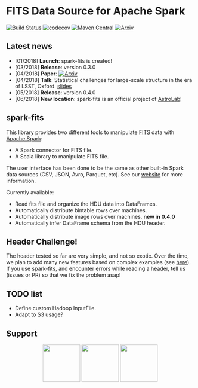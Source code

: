 # FITS Data Source for Apache Spark

[![Build Status](https://travis-ci.org/astrolabsoftware/spark-fits.svg?branch=master)](https://travis-ci.org/astrolabsoftware/spark-fits)
[![codecov](https://codecov.io/gh/astrolabsoftware/spark-fits/branch/master/graph/badge.svg?style=platic)](https://codecov.io/gh/astrolabsoftware/spark-fits)
[![Maven Central](https://maven-badges.herokuapp.com/maven-central/com.github.astrolabsoftware/spark-fits_2.11/badge.svg?style=flat)](https://maven-badges.herokuapp.com/maven-central/com.github.astrolabsoftware/spark-fits_2.11)
[![Arxiv](http://img.shields.io/badge/arXiv-1804.07501-yellow.svg?style=platic)](https://arxiv.org/abs/1804.07501)

## Latest news

- [01/2018] **Launch**: spark-fits is created!
- [03/2018] **Release**: version 0.3.0
- [04/2018] **Paper**: [![Arxiv](http://img.shields.io/badge/arXiv-1804.07501-yellow.svg?style=platic)](https://arxiv.org/abs/1804.07501)
- [04/2018] **Talk**: Statistical challenges for large-scale structure in the era of LSST, Oxford. [slides](intensitymapping.physics.ox.ac.uk/SCLSS/Slides/Peloton.pdf)
- [05/2018] **Release**: version 0.4.0
- [06/2018] **New location**: spark-fits is an official project of [AstroLab](https://astrolabsoftware.github.io/)!

## spark-fits

This library provides two different tools to manipulate
[FITS](https://fits.gsfc.nasa.gov/fits_home.html) data with [Apache
Spark](http://spark.apache.org/):

-   A Spark connector for FITS file.
-   A Scala library to manipulate FITS file.

The user interface has been done to be the same as other built-in Spark
data sources (CSV, JSON, Avro, Parquet, etc). See our [website](https://astrolabsoftware.github.io/spark-fits/) for more information.

Currently available:

-   Read fits file and organize the HDU data into DataFrames.
-   Automatically distribute bintable rows over machines.
-   Automatically distribute image rows over machines. **new in 0.4.0**
-   Automatically infer DataFrame schema from the HDU header.

## Header Challenge!

The header tested so far are very simple, and not so exotic. Over the
time, we plan to add many new features based on complex examples (see
[here](https://github.com/astrolabsoftware/spark-fits/tree/master/src/test/resources/toTest)).
If you use spark-fits, and encounter errors while reading a header, tell
us (issues or PR) so that we fix the problem asap!

## TODO list

- Define custom Hadoop InputFile.
- Adapt to S3 usage?

## Support

<p align="center"><img width="100" src="https://github.com/astrolabsoftware/spark-fits/raw/master/pic/lal_logo.jpg"/> <img width="100" src="https://github.com/astrolabsoftware/spark-fits/raw/master/pic/psud.png"/> <img width="100" src="https://github.com/astrolabsoftware/spark-fits/raw/master/pic/1012px-Centre_national_de_la_recherche_scientifique.svg.png"/></p>
